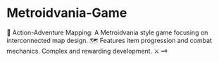 # Metroidvania-Game
🏰 Action-Adventure Mapping: A Metroidvania style game focusing on interconnected map design. 🗺️ Features item progression and combat mechanics. Complex and rewarding development. ⚔️ 🗝️
